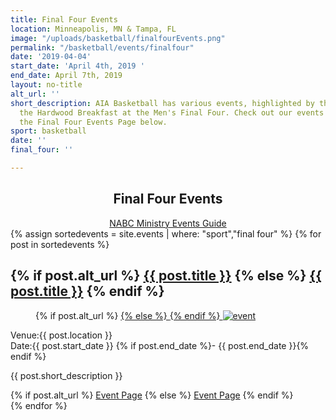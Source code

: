 ```yaml
---
title: Final Four Events
location: Minneapolis, MN & Tampa, FL
image: "/uploads/basketball/finalfourEvents.png"
permalink: "/basketball/events/finalfour"
date: '2019-04-04'
start_date: 'April 4th, 2019 '
end_date: April 7th, 2019
layout: no-title
alt_url: ''
short_description: AIA Basketball has various events, highlighted by the Legends of
  the Hardwood Breakfast at the Men's Final Four. Check out our events by going to
  the Final Four Events Page below.
sport: basketball
date: ''
final_four: ''

---
```

<div class="bg-image pt40 pb40 pb60-xs overlay-container fullwidth" data-bgattach="/uploads/basketball/basketballsonrack.jpg" style="background-image: url('/uploads/basketball/basketballsonrack.jpg');">
    <div class="overlay"></div>
    <div class="mb20"></div>
    <div class="container">
        <div class="row">
            <div class="col-md-8 col-md-push-2" style="text-align: center;">
                <h2 class="title text-center mb30">Final Four <span class="light first-color">Events</span></h2>
                <a href="http://nabcministryevents.org/" class="btn btn-dark no-radius min-width">NABC Ministry Events Guide</a>
                <div class="mb20"></div>
            </div>
        </div>
    </div>
</div>
<div class="container mt20">
    {% assign sortedevents = site.events | where: "sport","final four" %}
        {% for post in sortedevents %}
            <article class="col-sm-6 col-xs-12 event">
                <h2 class="entry-title">
                    {% if post.alt_url %}
                        <a href="{{post.alt_url}}">{{ post.title }}</a>
                    {% else %}
                        <a href="{{post.url}}">{{ post.title }}</a>
                    {% endif %}
                </h2>
                <div class="entry-media">
                <figure>
                    {% if post.alt_url %}
                        <a href="{{post.alt_url}}">
                    {% else %}
                        <a href="{{post.url}}">
                    {% endif %}
                        <img src="{{ post.image }}" alt="event"> </a></figure>
                </div>
                <!-- End .entry-media -->
                <div class="event-meta">
                <div class="event-place event-meta-box"><span class="event-label"><i class="fa fa-map-marker fa-fw"></i>Venue:</span>{{ post.location }}</div>
                <!-- End .event-date -->
                <div class="event-date event-meta-box"><span class="event-label"><i class="fa fa-calendar fa-fw"></i>Date:</span>{{ post.start_date }} {% if post.end_date %}- {{ post.end_date }}{% endif %}</div>
                <!-- End .event-date --> <!-- end .event-meta -->
                <p><span>{{ post.short_description }}</span></p>
                {% if post.alt_url %}
                    <a href="{{ post.alt_url }}" class="btn btn-dark no-radius btn-block">Event Page</a>
                {% else %}
                    <a href="{{ post.url }}" class="btn btn-dark no-radius btn-block">Event Page</a>
                {% endif %}
                <footer class="entry-footer clearfix"></footer></div>
            </article>
    {% endfor %}
</div>